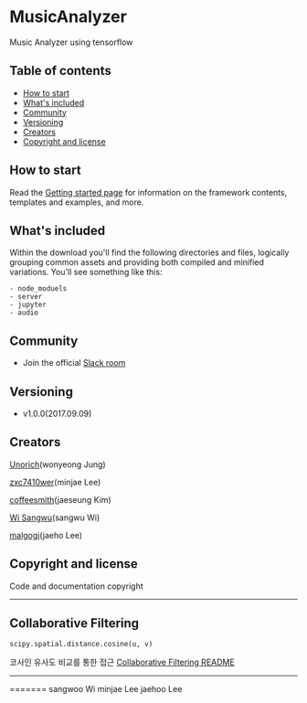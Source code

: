 # MusicAnalyzer
Music Analyzer using tensorflow

## Table of contents

- [How to start](#how-to-start)
- [What's included](#whats-included)
- [Community](#community)
- [Versioning](#versioning)
- [Creators](#creators)
- [Copyright and license](#copyright-and-license)

## How to start

Read the [Getting started page](https://lyceum519.github.io/) for information on the framework contents, templates and examples, and more.

## What's included

Within the download you'll find the following directories and files, logically grouping common assets and providing both compiled and minified variations. You'll see something like this:

```
- node_moduels
- server
- jupyter
- audio
```

## Community

- Join the official [Slack room](https://lyceum519.slack.com)

## Versioning
- v1.0.0(2017.09.09)

## Creators
[Unorich](https://github.com/UnoRich)(wonyeong Jung)

[zxc7410wer](https://github.com/zxc7410wer)(minjae Lee)

[coffeesmith](https://github.com/coffeesmith)(jaeseung Kim)

[Wi Sangwu](https://github.com/yangpasok)(sangwu Wi)

[malgogi](https://github.com/malgogi)(jaeho Lee)


## Copyright and license

Code and documentation copyright

---
## Collaborative Filtering
```
scipy.spatial.distance.cosine(u, v)
```
코사인 유사도 비교를 통한 접근
[Collaborative Filtering README](https://github.com/Lyceum519/MusicAnalyzer/blob/exp/jupyter/README.md)

---
=======
sangwoo Wi
minjae Lee
jaehoo Lee

